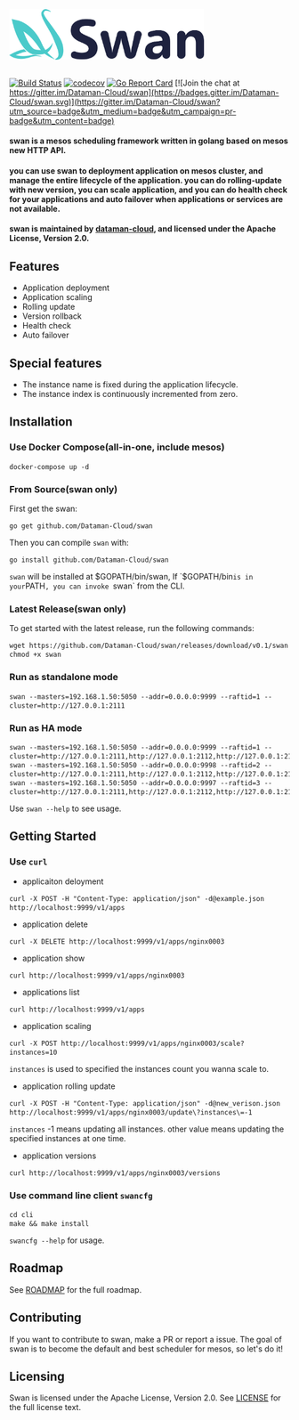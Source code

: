 
<img src="assets/img/swan.png" width="350">

##

[![Build Status](https://travis-ci.org/Dataman-Cloud/swan.svg?branch=master)](https://travis-ci.org/Dataman-Cloud/swan)
[![codecov](https://codecov.io/gh/Dataman-Cloud/swan/branch/master/graph/badge.svg)](https://codecov.io/gh/Dataman-Cloud/swan)
[![Go Report Card](https://goreportcard.com/badge/github.com/Dataman-Cloud/swan)](https://goreportcard.com/report/github.com/Dataman-Cloud/swan)
[![Join the chat at https://gitter.im/Dataman-Cloud/swan](https://badges.gitter.im/Dataman-Cloud/swan.svg)](https://gitter.im/Dataman-Cloud/swan?utm_source=badge&utm_medium=badge&utm_campaign=pr-badge&utm_content=badge)

#### swan is a mesos scheduling framework written in golang based on mesos new HTTP API.

#### you can use swan to deployment application on mesos cluster, and manage the entire lifecycle of the application. you can do rolling-update with new version, you can scale application, and you can do health check for your applications and auto failover when applications or services are not available.

#### swan is maintained by [dataman-cloud](https://github.com/Dataman-Cloud), and  licensed under the Apache License, Version 2.0. 

## Features
+ Application deployment
+ Application scaling
+ Rolling update
+ Version rollback
+ Health check
+ Auto failover

## Special features
+ The instance name is fixed during the application lifecycle. 
+ The instance index is continuously incremented from zero.

## Installation 
### Use Docker Compose(all-in-one, include mesos)
```
docker-compose up -d
```
### From Source(swan only)
First get the swan:
```
go get github.com/Dataman-Cloud/swan
```
Then you can compile `swan` with:
```
go install github.com/Dataman-Cloud/swan
```
`swan` will be installed at $GOPATH/bin/swan, If `$GOPATH/bin` is in your `PATH`, you can invoke `swan` from the CLI.

### Latest Release(swan only)
To get started with the latest release, run the following commands:
```
wget https://github.com/Dataman-Cloud/swan/releases/download/v0.1/swan
chmod +x swan
```
### Run as standalone mode
```
swan --masters=192.168.1.50:5050 --addr=0.0.0.0:9999 --raftid=1 --cluster=http://127.0.0.1:2111
```

### Run as HA mode
```
swan --masters=192.168.1.50:5050 --addr=0.0.0.0:9999 --raftid=1 --cluster=http://127.0.0.1:2111,http://127.0.0.1:2112,http://127.0.0.1:2113
swan --masters=192.168.1.50:5050 --addr=0.0.0.0:9998 --raftid=2 --cluster=http://127.0.0.1:2111,http://127.0.0.1:2112,http://127.0.0.1:2113
swan --masters=192.168.1.50:5050 --addr=0.0.0.0:9997 --raftid=3 --cluster=http://127.0.0.1:2111,http://127.0.0.1:2112,http://127.0.0.1:2113
```
Use `swan --help` to see usage.

## Getting Started
### Use `curl` 

+ applicaiton deloyment
```
curl -X POST -H "Content-Type: application/json" -d@example.json http://localhost:9999/v1/apps
```
+ application delete
```
curl -X DELETE http://localhost:9999/v1/apps/nginx0003
```
+ application show
```
curl http://localhost:9999/v1/apps/nginx0003
```
+ applications list
```
curl http://localhost:9999/v1/apps
```
+ application scaling
```
curl -X POST http://localhost:9999/v1/apps/nginx0003/scale?instances=10
```
`instances` is used to specified the instances count you wanna scale to.
  
+ application rolling update
```
curl -X POST -H "Content-Type: application/json" -d@new_verison.json http://localhost:9999/v1/apps/nginx0003/update\?instances\=-1
```  
`instances` -1 means updating all instances. other value means updating the specified instances at one time.
  
+ application versions
```
curl http://localhost:9999/v1/apps/nginx0003/versions
```

### Use command line client `swancfg`
```
cd cli
make && make install
```
`swancfg --help` for usage.

## Roadmap
See [ROADMAP](https://github.com/Dataman-Cloud/swan/blob/master/ROADMAP.md) for the full roadmap.

## Contributing
If you want to contribute to swan, make a PR or report a issue. 
The goal of swan is to become the default and best scheduler for mesos, so let's do it!

## Licensing
Swan is licensed under the Apache License, Version 2.0. See 
[LICENSE](https://github.com/Dataman-Cloud/swan/blob/master/LICENSE) for the full
license text.
